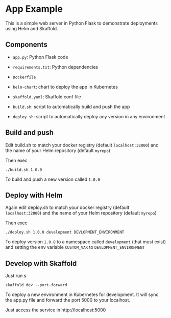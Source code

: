# App Example

This is a simple web server in Python Flask to demonstrate deployments using Helm and Skaffold.

## Components
- `app.py`: Python Flask code

- `requirements.txt`: Python dependencies

- `Dockerfile`

- `helm-chart`: chart to deploy the app in Kubernetes

- `skaffold.yaml`: Skaffold conf file

- `build.sh`: script to automatically build and push the app

- `deploy.sh`: script to automatically deploy any version in any environment

## Build and push

Edit build.sh to match your docker registry (default `localhost:32000`) and the name of your Helm repository (default `myrepo`)

Then exec

```
./build.sh 1.0.0
```

To build and push a new version called `1.0.0`

## Deploy with Helm

Again edit deploy.sh to match your docker registry (default `localhost:32000`) and the name of your Helm repository (default `myrepo`)

Then exec

```
./deploy.sh 1.0.0 development DEVLOPMENT_ENVIRONMENT
```

To deploy version `1.0.0` to a namespace called `development` (that must exist) and setting the env variable `CUSTOM_VAR` to `DEVLOPMENT_ENVIRONMENT`

## Develop with Skaffold

Just run
s
```
skaffold dev --port-forward
```

To deploy a new environment in Kubernetes for development. It will sync the app.py file and forward the port 5000 to your localhost.

Just access the service in http://localhost:5000
